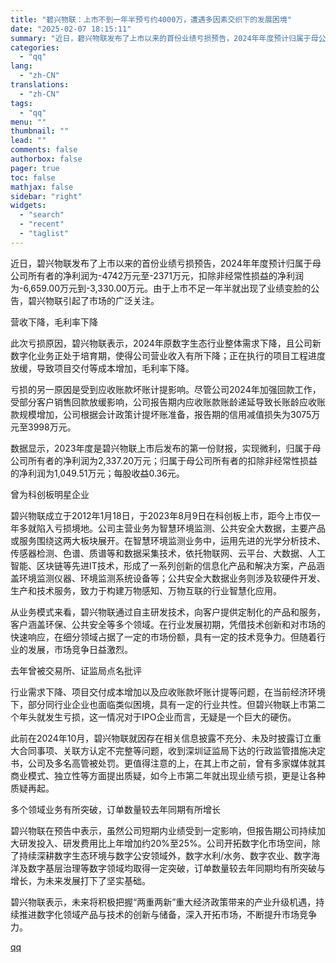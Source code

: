 ```yaml
---
title: "碧兴物联：上市不到一年半预亏约4000万，遭遇多因素交织下的发展困境"
date: "2025-02-07 18:15:11"
summary: "近日，碧兴物联发布了上市以来的首份业绩亏损预告，2024年年度预计归属于母公司所有者的净利润为-47..."
categories:
  - "qq"
lang:
  - "zh-CN"
translations:
  - "zh-CN"
tags:
  - "qq"
menu: ""
thumbnail: ""
lead: ""
comments: false
authorbox: false
pager: true
toc: false
mathjax: false
sidebar: "right"
widgets:
  - "search"
  - "recent"
  - "taglist"
---
```


近日，碧兴物联发布了上市以来的首份业绩亏损预告，2024年年度预计归属于母公司所有者的净利润为-4742万元至-2371万元，扣除非经常性损益的净利润为-6,659.00万元到-3,330.00万元。由于上市不足一年半就出现了业绩变脸的公告，碧兴物联引起了市场的广泛关注。

营收下降，毛利率下降

此次亏损原因，碧兴物联表示，2024年原数字生态行业整体需求下降，且公司新数字化业务正处于培育期，使得公司营业收入有所下降；正在执行的项目工程进度放缓，导致项目交付等成本增加，毛利率下降。

亏损的另一原因是受到应收账款坏账计提影响。尽管公司2024年加强回款工作，受部分客户销售回款放缓影响，公司报告期内应收账款账龄递延导致长账龄应收账款规模增加，公司根据会计政策计提坏账准备，报告期的信用减值损失为3075万元至3998万元。

数据显示，2023年度是碧兴物联上市后发布的第一份财报，实现微利，归属于母公司所有者的净利润为2,337.20万元；归属于母公司所有者的扣除非经常性损益的净利润为1,049.51万元；每股收益0.36元。

曾为科创板明星企业

碧兴物联成立于2012年1月18日，于2023年8月9日在科创板上市，距今上市仅一年多就陷入亏损境地。公司主营业务为智慧环境监测、公共安全大数据，主要产品或服务围绕这两大板块展开。在智慧环境监测业务中，运用先进的光学分析技术、传感器检测、色谱、质谱等和数据采集技术，依托物联网、云平台、大数据、人工智能、区块链等先进IT技术，形成了一系列创新的信息化产品和解决方案，产品涵盖环境监测仪器、环境监测系统设备等；公共安全大数据业务则涉及软硬件开发、生产和技术服务，致力于构建万物感知、万物互联的行业智慧化应用。

从业务模式来看，碧兴物联通过自主研发技术，向客户提供定制化的产品和服务，客户涵盖环保、公共安全等多个领域。在行业发展初期，凭借技术创新和对市场的快速响应，在细分领域占据了一定的市场份额，具有一定的技术竞争力。但随着行业的发展，市场竞争日益激烈。

去年曾被交易所、证监局点名批评

行业需求下降、项目交付成本增加以及应收账款坏账计提等问题，在当前经济环境下，部分同行业企业也面临类似困境，具有一定的行业共性。但碧兴物联上市第二个年头就发生亏损，这一情况对于IPO企业而言，无疑是一个巨大的硬伤。

此前在2024年10月，碧兴物联就因存在相关信息披露不充分、未及时披露订立重大合同事项、关联方认定不完整等问题，收到深圳证监局下达的行政监管措施决定书，公司及多名高管被处罚。更值得注意的上，在其上市之前，曾有多家媒体就其商业模式、独立性等方面提出质疑，如今上市第二年就出现业绩亏损，更是让各种质疑再起。

多个领域业务有所突破，订单数量较去年同期有所增长

碧兴物联在预告中表示，虽然公司短期内业绩受到一定影响，但报告期公司持续加大研发投入、研发费用比上年增加约20%至25%。公司开拓数字化市场空间，除了持续深耕数字生态环境与数字公安领域外，数字水利/水务、数字农业、数字海洋及数字基层治理等数字领域均取得一定突破，订单数量较去年同期均有所突破与增长，为未来发展打下了坚实基础。

碧兴物联表示，未来将积极把握“两重两新”重大经济政策带来的产业升级机遇，持续推进数字化领域产品与技术的创新与储备，深入开拓市场，不断提升市场竞争力。

[qq](https://new.qq.com/rain/a/20250207A07G0200)
